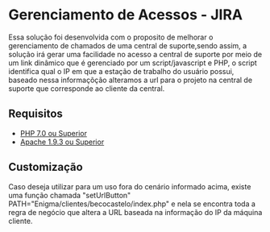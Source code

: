 # Gerenciamento de Acessos - JIRA

Essa solução foi desenvolvida com o proposito de melhorar o gerenciamento de chamados de uma central de suporte,sendo assim, a solução irá gerar uma facilidade no acesso a central de suporte por meio de um link dinâmico que é gerenciado por um script/javascript e PHP, o script identifica qual o IP em que a estação de trabalho do usuário possui, baseado nessa informaçõção alteramos a url para o projeto na central de suporte que corresponde ao cliente da 
central.

## Requisitos

 - [PHP 7.0 ou Superior](https://www.php.net/downloads.php)
 - [Apache 1.9.3 ou Superior](https://projects.apache.org/releases.html)

## Customização

Caso deseja utilizar para um uso fora do cenário informado acima, existe uma função chamada "setUrlButton" PATH="Enigma/clientes/becocastelo/index.php" e nela se encontra toda a regra de negócio que altera a URL baseada na informação do IP da máquina cliente.

